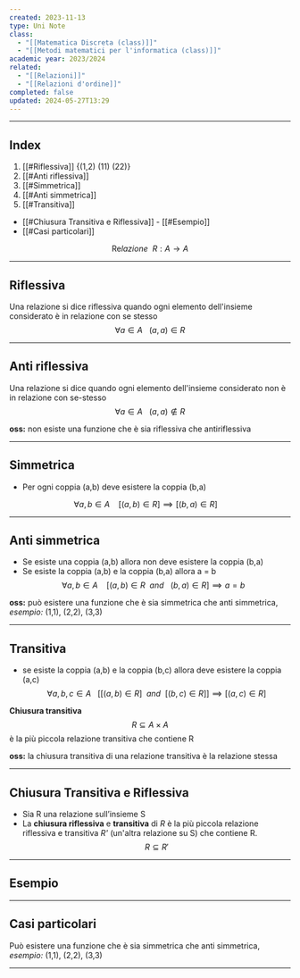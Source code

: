 ```yaml
---
created: 2023-11-13
type: Uni Note
class:
  - "[[Matematica Discreta (class)]]"
  - "[[Metodi matematici per l'informatica (class)]]"
academic year: 2023/2024
related:
  - "[[Relazioni]]"
  - "[[Relazioni d'ordine]]"
completed: false
updated: 2024-05-27T13:29
---
```

---
## Index
1. [[#Riflessiva]] {(1,2) (11) (22)}
2. [[#Anti riflessiva]] 
3. [[#Simmetrica]] 
4. [[#Anti simmetrica]] 
5. [[#Transitiva]]

- [[#Chiusura Transitiva e Riflessiva]] 
- [[#Esempio]] 
- [[#Casi particolari]]

$$\mathrm{Re}lazione\ \ R: A\to A$$

---
## Riflessiva
Una relazione si dice riflessiva quando ogni elemento dell'insieme considerato è in relazione con se stesso
$$\forall a \in A \ \ \ (a,a)\in R $$

---
## Anti riflessiva
Una relazione si dice quando ogni elemento dell'insieme considerato non è in relazione con se-stesso
$$\forall a \in A \ \ \ (a,a)\not \in R$$

**oss:** non esiste una funzione che è sia riflessiva che antiriflessiva

---
## Simmetrica
- Per ogni coppia (a,b) deve esistere la coppia (b,a)

$$ \forall a,b \in A \ \ \ \ [(a,b)\in R] \implies[(b,a)\in R]\ \ \ \ $$

---
## Anti simmetrica
- Se esiste una coppia (a,b) allora non deve esistere la coppia (b,a)
- Se esiste la coppia (a,b) e la coppia (b,a) allora a = b
$$ \forall a,b \in A \ \ \ \ [(a,b)\in R\ \ and \ \  \ (b,a)\in R]\implies a=b \ \ \ $$

**oss:** può esistere una funzione che è sia simmetrica che anti simmetrica, *esempio:* (1,1), (2,2), (3,3)

---
## Transitiva
- se esiste la coppia (a,b) e la coppia (b,c)  allora deve esistere la coppia (a,c)
$$\forall a,b,c \in A\ \ \ \big[ [(a,b)\in R]\ \ and\ \ [(b,c)\in R]\big] \implies [(a,c)\in R]$$

**Chiusura transitiva**
$$R \subseteq A \times A$$
è la più piccola relazione transitiva che contiene R

**oss:** la chiusura transitiva di una relazione transitiva è la relazione stessa

---
## Chiusura Transitiva e Riflessiva
- Sia R una relazione sull’insieme S
-  La **chiusura riflessiva** e **transitiva** di *R* è la più piccola relazione riflessiva e transitiva *R'* (un'altra relazione su S) che contiene R.
$$R\subseteq R'$$ 

---
## Esempio


---
## Casi particolari

Può esistere una funzione che è sia simmetrica che anti simmetrica, *esempio:* (1,1), (2,2), (3,3)

---